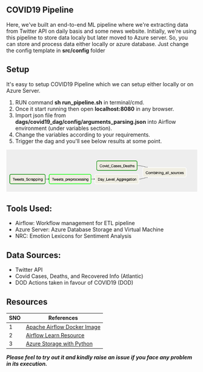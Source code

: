 COVID19 Pipeline
---

Here, we've built an end-to-end ML pipeline where we're extracting data from Twitter API on daily basis and some news website. Initially, we're using this pipeline to store data localy but later moved to Azure server. So, you can store and process data either locally or azure database. Just change the config template in **src/config** folder

## Setup
It's easy to setup COVID19 Pipeline which we can setup either locally or on Azure Server.
1. RUN command **sh run_pipeline.sh** in terminal/cmd.
2. Once it start running then open **localhost:8080** in any browser.
3. Import json file from **dags/covid19_dag/config/arguments_parsing.json** into Airflow environment (under variables section).
4. Change the variables according to your requirements.
5. Trigger the dag and you'll see below results at some point.

![COVID Dag:](https://github.com/AbhishekSingl/COVID19_Pipeline/blob/master/dags/COVID19_Dag.png)

## Tools Used:
- Airflow: Workflow management for ETL pipeline
- Azure Server: Azure Database Storage and Virtual Machine
- NRC: Emotion Lexicons for Sentiment Analysis

## Data Sources:
- Twitter API
- Covid Cases, Deaths, and Recovered Info (Atlantic) 
- DOD Actions taken in favour of COVID19 (DOD)

## Resources

| SNO |      References       |
|------|-----------------------|
| 1    | [Apache Airflow Docker Image](https://github.com/puckel/docker-airflow) |
| 2    | [Airflow Learn Resource](https://www.applydatascience.com/airflow/airflow-tutorial-introduction/) |
| 3    | [Azure Storage with Python](https://docs.microsoft.com/en-us/python/api/azure-storage-blob/azure.storage.blob.blobclient?view=azure-python) |

***Please feel to try out it and kindly raise an issue if you face any problem in its execution.***
